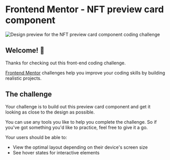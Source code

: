 # Frontend Mentor - NFT preview card component

![Design preview for the NFT preview card component coding challenge](https://user-images.githubusercontent.com/57645180/150212563-268d6cf9-bdd7-4073-a2a1-b0bbd520efff.png)

## Welcome! 👋

Thanks for checking out this front-end coding challenge.

[Frontend Mentor](https://www.frontendmentor.io) challenges help you improve your coding skills by building realistic projects.

## The challenge

Your challenge is to build out this preview card component and get it looking as close to the design as possible.

You can use any tools you like to help you complete the challenge. So if you've got something you'd like to practice, feel free to give it a go.

Your users should be able to:

- View the optimal layout depending on their device's screen size
- See hover states for interactive elements
